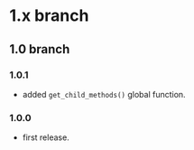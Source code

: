 # 1.x branch
## 1.0 branch
### 1.0.1
* added `get_child_methods()` global function.

### 1.0.0
* first release.
